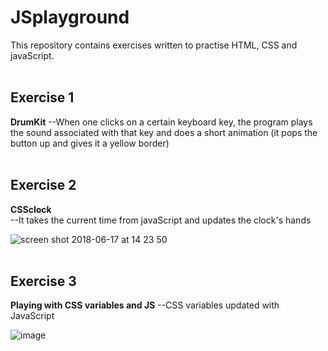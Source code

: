 # JSplayground #

This repository contains exercises written to practise HTML, CSS and javaScript.
<br></br>
## Exercise 1 ##
**DrumKit** 
--When one clicks on a certain keyboard key, the program plays the sound associated with that key and does a short animation (it pops the button up and gives it a yellow border)
<br></br>

## Exercise 2 ##
**CSSclock**  
--It takes the current time from javaScript and updates the clock's hands

![screen shot 2018-06-17 at 14 23 50](https://user-images.githubusercontent.com/33669463/41508284-3082870c-723a-11e8-8efc-5ad96fd0a0b2.png)
<br></br>

## Exercise 3 ##
**Playing with CSS variables and JS** 
--CSS variables updated with JavaScript

![image](https://user-images.githubusercontent.com/33669463/64081333-60879f00-ccf7-11e9-9d82-f6eb3816c997.png)

